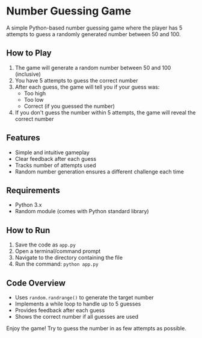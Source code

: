 # Number Guessing Game

A simple Python-based number guessing game where the player has 5 attempts to guess a randomly generated number between 50 and 100.

## How to Play

1. The game will generate a random number between 50 and 100 (inclusive)
2. You have 5 attempts to guess the correct number
3. After each guess, the game will tell you if your guess was:
   - Too high
   - Too low
   - Correct (if you guessed the number)
4. If you don't guess the number within 5 attempts, the game will reveal the correct number

## Features

- Simple and intuitive gameplay
- Clear feedback after each guess
- Tracks number of attempts used
- Random number generation ensures a different challenge each time

## Requirements

- Python 3.x
- Random module (comes with Python standard library)

## How to Run

1. Save the code as `app.py`
2. Open a terminal/command prompt
3. Navigate to the directory containing the file
4. Run the command: `python app.py`

## Code Overview

- Uses `random.randrange()` to generate the target number
- Implements a while loop to handle up to 5 guesses
- Provides feedback after each guess
- Shows the correct number if all guesses are used

Enjoy the game! Try to guess the number in as few attempts as possible.
